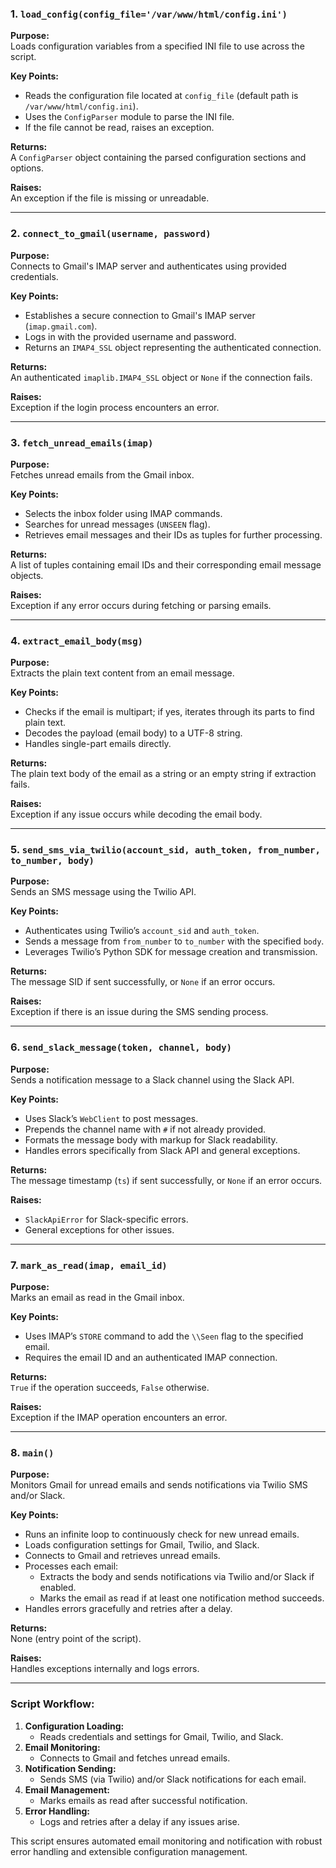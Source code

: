 ### **1. `load_config(config_file='/var/www/html/config.ini')`**
**Purpose:**  
Loads configuration variables from a specified INI file to use across the script.

**Key Points:**
- Reads the configuration file located at `config_file` (default path is `/var/www/html/config.ini`).
- Uses the `ConfigParser` module to parse the INI file.
- If the file cannot be read, raises an exception.

**Returns:**  
A `ConfigParser` object containing the parsed configuration sections and options.

**Raises:**  
An exception if the file is missing or unreadable.

---

### **2. `connect_to_gmail(username, password)`**
**Purpose:**  
Connects to Gmail's IMAP server and authenticates using provided credentials.

**Key Points:**
- Establishes a secure connection to Gmail's IMAP server (`imap.gmail.com`).
- Logs in with the provided username and password.
- Returns an `IMAP4_SSL` object representing the authenticated connection.

**Returns:**  
An authenticated `imaplib.IMAP4_SSL` object or `None` if the connection fails.

**Raises:**  
Exception if the login process encounters an error.

---

### **3. `fetch_unread_emails(imap)`**
**Purpose:**  
Fetches unread emails from the Gmail inbox.

**Key Points:**
- Selects the inbox folder using IMAP commands.
- Searches for unread messages (`UNSEEN` flag).
- Retrieves email messages and their IDs as tuples for further processing.

**Returns:**  
A list of tuples containing email IDs and their corresponding email message objects.

**Raises:**  
Exception if any error occurs during fetching or parsing emails.

---

### **4. `extract_email_body(msg)`**
**Purpose:**  
Extracts the plain text content from an email message.

**Key Points:**
- Checks if the email is multipart; if yes, iterates through its parts to find plain text.
- Decodes the payload (email body) to a UTF-8 string.
- Handles single-part emails directly.

**Returns:**  
The plain text body of the email as a string or an empty string if extraction fails.

**Raises:**  
Exception if any issue occurs while decoding the email body.

---

### **5. `send_sms_via_twilio(account_sid, auth_token, from_number, to_number, body)`**
**Purpose:**  
Sends an SMS message using the Twilio API.

**Key Points:**
- Authenticates using Twilio’s `account_sid` and `auth_token`.
- Sends a message from `from_number` to `to_number` with the specified `body`.
- Leverages Twilio’s Python SDK for message creation and transmission.

**Returns:**  
The message SID if sent successfully, or `None` if an error occurs.

**Raises:**  
Exception if there is an issue during the SMS sending process.

---

### **6. `send_slack_message(token, channel, body)`**
**Purpose:**  
Sends a notification message to a Slack channel using the Slack API.

**Key Points:**
- Uses Slack’s `WebClient` to post messages.
- Prepends the channel name with `#` if not already provided.
- Formats the message body with markup for Slack readability.
- Handles errors specifically from Slack API and general exceptions.

**Returns:**  
The message timestamp (`ts`) if sent successfully, or `None` if an error occurs.

**Raises:**  
- `SlackApiError` for Slack-specific errors.
- General exceptions for other issues.

---

### **7. `mark_as_read(imap, email_id)`**
**Purpose:**  
Marks an email as read in the Gmail inbox.

**Key Points:**
- Uses IMAP’s `STORE` command to add the `\\Seen` flag to the specified email.
- Requires the email ID and an authenticated IMAP connection.

**Returns:**  
`True` if the operation succeeds, `False` otherwise.

**Raises:**  
Exception if the IMAP operation encounters an error.

---

### **8. `main()`**
**Purpose:**  
Monitors Gmail for unread emails and sends notifications via Twilio SMS and/or Slack.

**Key Points:**
- Runs an infinite loop to continuously check for new unread emails.
- Loads configuration settings for Gmail, Twilio, and Slack.
- Connects to Gmail and retrieves unread emails.
- Processes each email:
  - Extracts the body and sends notifications via Twilio and/or Slack if enabled.
  - Marks the email as read if at least one notification method succeeds.
- Handles errors gracefully and retries after a delay.

**Returns:**  
None (entry point of the script).

**Raises:**  
Handles exceptions internally and logs errors.

---

### Script Workflow:
1. **Configuration Loading:**
   - Reads credentials and settings for Gmail, Twilio, and Slack.
2. **Email Monitoring:**
   - Connects to Gmail and fetches unread emails.
3. **Notification Sending:**
   - Sends SMS (via Twilio) and/or Slack notifications for each email.
4. **Email Management:**
   - Marks emails as read after successful notification.
5. **Error Handling:**
   - Logs and retries after a delay if any issues arise.

This script ensures automated email monitoring and notification with robust error handling and extensible configuration management.
